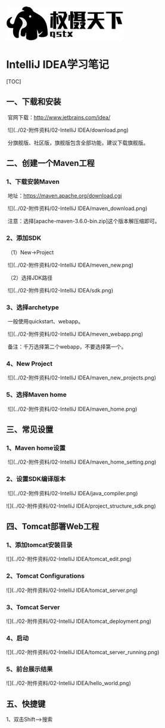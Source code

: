 ![avator](../02-附件资料/00-logo/个人logo.png)

# IntelliJ IDEA学习笔记

[TOC]



## 一、下载和安装

​	官网下载：http://www.jetbrains.com/idea/

​        ![](../02-附件资料/02-IntelliJ IDEA/download.png)

​        分旗舰版、社区版，旗舰版包含全部功能，建议下载旗舰版。

## 二、创建一个Maven工程

### 1、下载安装Maven

​          地址：https://maven.apache.org/download.cgi

​          ![](../02-附件资料/02-IntelliJ IDEA/maven_download.png)

​           注意：选择[apache-maven-3.6.0-bin.zip]这个版本解压缩即可。

### 	2、添加SDK

​	  （1）New->Project

​          ![](../02-附件资料/02-IntelliJ IDEA/meven_new.png)

​          （2）选择JDK路径

​	   ![](../02-附件资料/02-IntelliJ IDEA/sdk.png)

###         3、选择archetype

​	 一般使用quickstart、webapp。

​         ![](../02-附件资料/02-IntelliJ IDEA/meven_webapp.png)

​         备注：千万选择第二个webapp，不要选择第一个。

### 4、New Project

​          ![](../02-附件资料/02-IntelliJ IDEA/maven_new_projects.png)

### 5、选择Maven home

​         ![](../02-附件资料/02-IntelliJ IDEA/maven_home.png)

## 三、常见设置

### 1、Maven home设置

​         ![](../02-附件资料/02-IntelliJ IDEA/maven_home_setting.png)

### 2、设置SDK编译版本

​     ![](../02-附件资料/02-IntelliJ IDEA/java_compiler.png)

![](../02-附件资料/02-IntelliJ IDEA/project_structure_sdk.png)

## 四、Tomcat部署Web工程

### 1、添加tomcat安装目录

![](../02-附件资料/02-IntelliJ IDEA/tomcat_edit.png)

### 2、Tomcat Configurations   

![](../02-附件资料/02-IntelliJ IDEA/tomcat_server.png)

### 3、Tomcat Server

![](../02-附件资料/02-IntelliJ IDEA/tomcat_deployment.png)

### 4、启动  

![](../02-附件资料/02-IntelliJ IDEA/tomcat_server_running.png)

### 5、前台展示结果

![](../02-附件资料/02-IntelliJ IDEA/hello_world.png)

## 五、快捷键

1、双击Shift-->搜索


